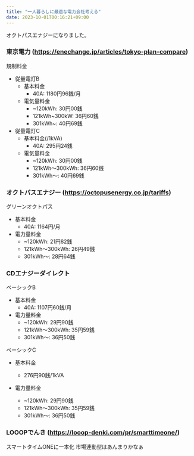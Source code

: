 ```yaml
---
title: "一人暮らしに最適な電力会社考える"
date: 2023-10-01T00:16:21+09:00
---
```


オクトパスエナジーになりました。

<!--more-->

### 東京電力 (https://enechange.jp/articles/tokyo-plan-compare)

規制料金
- 従量電灯B
  - 基本料金
    - 40A: 1180円96銭/月
  - 電気量料金
    - ~120kWh: 30円00銭
    - 121kWh~300kW: 36円60銭
    - 301kWh~: 40円69銭
- 従量電灯C
  - 基本料金(/1kVA)
    - 40A: 295円24銭
  - 電気量料金
    - ~120kWh: 30円00銭
    - 121kWh〜300kWh: 36円60銭
    - 301kWh〜: 40円69銭


### オクトパスエナジー (https://octopusenergy.co.jp/tariffs)

グリーンオクトパス
- 基本料金 
  - 40A: 1164円/月
- 電力量料金
  - ~120kWh: 21円82銭
  - 121kWh〜300kWh: 26円49銭
  - 301kWh〜: 28円64銭

### CDエナジーダイレクト

ベーシックB
- 基本料金
  - 40A: 1107円60銭/月
- 電力量料金
  - ~120kWh: 29円90銭
  - 121kWh〜300kWh: 35円59銭
  - 301kWh〜: 36円50銭

ベーシックC
- 基本料金
  - 276円90銭/1kVA

- 電力量料金
  - ~120kWh: 29円90銭
  - 121kWh〜300kWh: 35円59銭
  - 301kWh〜: 36円50銭

### LOOOPでんき (https://looop-denki.com/pr/smarttimeone/)

スマートタイムONEに一本化
市場連動型はあんまりかなぁ
